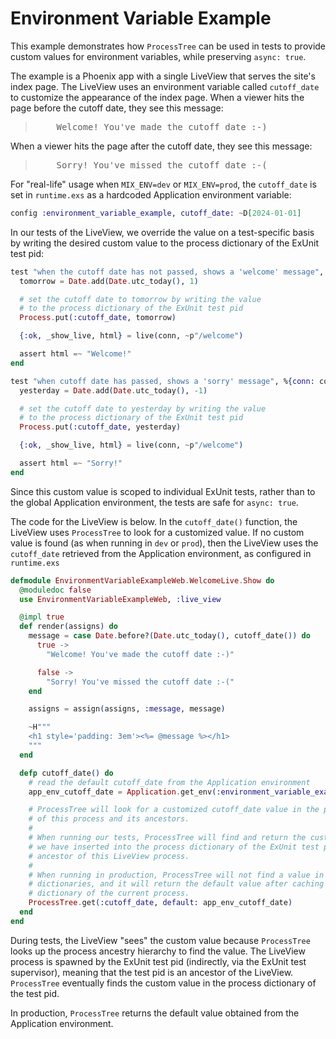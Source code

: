 # Environment Variable Example

<!-- MDOC -->
<!-- INCLUDE -->

This example demonstrates how `ProcessTree` can be used in tests to provide custom values for 
environment variables, while preserving `async: true`.

The example is a Phoenix app with a single LiveView that serves the site's index page. The 
LiveView uses an environment variable called `cutoff_date` to customize the appearance of the 
index page. When a viewer hits the page before the cutoff date, they see this message:

<blockquote>
<pre>
    Welcome! You've made the cutoff date :-)
</pre>
</blockquote>

When a viewer hits the page after the cutoff date, they see this message:

<blockquote>
<pre>
    Sorry! You've missed the cutoff date :-(
</pre>
</blockquote>

For "real-life" usage when `MIX_ENV=dev` or `MIX_ENV=prod`, the `cutoff_date` is set in `runtime.exs` as a hardcoded 
Application environment variable:

``` elixir
config :environment_variable_example, cutoff_date: ~D[2024-01-01]
```

In our tests of the LiveView, we override the value on a test-specific basis by writing the desired
custom value to the process dictionary of the ExUnit test pid:

``` elixir
test "when the cutoff date has not passed, shows a 'welcome' message", %{conn: conn} do
  tomorrow = Date.add(Date.utc_today(), 1)

  # set the cutoff date to tomorrow by writing the value
  # to the process dictionary of the ExUnit test pid
  Process.put(:cutoff_date, tomorrow)

  {:ok, _show_live, html} = live(conn, ~p"/welcome")

  assert html =~ "Welcome!"
end

test "when cutoff date has passed, shows a 'sorry' message", %{conn: conn} do
  yesterday = Date.add(Date.utc_today(), -1)

  # set the cutoff date to yesterday by writing the value
  # to the process dictionary of the ExUnit test pid
  Process.put(:cutoff_date, yesterday)

  {:ok, _show_live, html} = live(conn, ~p"/welcome")

  assert html =~ "Sorry!"
end
```

Since this custom value is scoped to individual ExUnit tests, rather than to the global Application environment, the tests are safe for `async: true`.

The code for the LiveView is below. In the `cutoff_date()` function, the LiveView uses `ProcessTree` to look for a customized value. If no custom value is found (as when running in `dev` or `prod`), then the LiveView uses the `cutoff_date` retrieved from the Application environment, as configured in `runtime.exs` 

``` elixir
defmodule EnvironmentVariableExampleWeb.WelcomeLive.Show do
  @moduledoc false
  use EnvironmentVariableExampleWeb, :live_view

  @impl true
  def render(assigns) do
    message = case Date.before?(Date.utc_today(), cutoff_date()) do
      true ->
        "Welcome! You've made the cutoff date :-)"

      false ->
        "Sorry! You've missed the cutoff date :-("
    end

    assigns = assign(assigns, :message, message)

    ~H"""
    <h1 style='padding: 3em'><%= @message %></h1>
    """
  end

  defp cutoff_date() do
    # read the default cutoff_date from the Application environment
    app_env_cutoff_date = Application.get_env(:environment_variable_example, :cutoff_date)

    # ProcessTree will look for a customized cutoff_date value in the process dictionaries
    # of this process and its ancestors.
    #
    # When running our tests, ProcessTree will find and return the customized value that
    # we have inserted into the process dictionary of the ExUnit test pid, which is an
    # ancestor of this LiveView process.
    #
    # When running in production, ProcessTree will not find a value in any ancestor
    # dictionaries, and it will return the default value after caching it in the process
    # dictionary of the current process.
    ProcessTree.get(:cutoff_date, default: app_env_cutoff_date)
  end
end
```

During tests, the LiveView "sees" the custom value because `ProcessTree` looks up the process ancestry hierarchy to 
find the value. The LiveView process is spawned by the ExUnit test pid (indirectly, via the ExUnit test supervisor), meaning that the test pid is an ancestor of the LiveView. `ProcessTree` eventually finds the custom value in the process dictionary of the test pid.

In production, `ProcessTree` returns the default value obtained from the Application environment.


